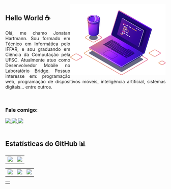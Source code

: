 <img src="github/computer-illustration.png" width="300px" min-width="300px" max-width="300px" align="right">

<h2>Hello World ☕</h2>

<p style="text-align: justify;">Olá, me chamo Jonatan Hartmann. Sou formado em Técnico em Informática pelo IFFAR, e sou graduando em Ciência da Computação pela UFSC. Atualmente atuo como Desenvolvedor Mobile no Laboratório Bridge. Possuo interesse em: programação web, programação de dispositivos móveis, inteligência artificial, sistemas digitais... entre outros.</p>

</br>

<h3>Fale comigo:</h3>

<div align="left">
  <a href="https://www.instagram.com/hartmannjonatan/">
    <img src="https://img.shields.io/badge/-Instagram-5C0BF0?style=for-the-badge&logo=Instagram&logoColor=FFF"/>
  </a>
  
  <a href="https://www.linkedin.com/in/jonatan-hartmann-76b186206/">
    <img src="https://img.shields.io/badge/-Linkedin-5C0BF0?style=for-the-badge&logo=Linkedin&logoColor=FFF"/>
  </a>
  
  <a href="https://api.whatsapp.com/send?phone=5555999465308&text=Ol%C3%A1%2C%20vim%20pelo%20seu%20github!">
    <img src="https://img.shields.io/badge/-Whatsapp-5C0BF0?style=for-the-badge&logo=Whatsapp&logoColor=FFF"/>
  </a>
</div>
<br>
<h2>Estatísticas do GitHub 📊</h2>
<table><tr><td><img height="154em" src="https://github-profile-summary-cards.vercel.app/api/cards/productive-time?username=hartmannjonatan&theme=tokyonight"/></td><td>
<img height="154em" src="https://github-profile-summary-cards.vercel.app/api/cards/profile-details?username=hartmannjonatan&theme=tokyonight"/></td></tr></table>
<table><tr><td><img height="154em" src="https://github-profile-summary-cards.vercel.app/api/cards/most-commit-language?username=hartmannjonatan&theme=tokyonight"/></td><td>
<img height="154em" src="https://github-profile-summary-cards.vercel.app/api/cards/repos-per-language?username=hartmannjonatan&theme=tokyonight"/></td><td>
<img height="154em" src="https://github-profile-summary-cards.vercel.app/api/cards/stats?username=hartmannjonatan&theme=tokyonight"/></td></tr></table>
    <table><tr><td>
